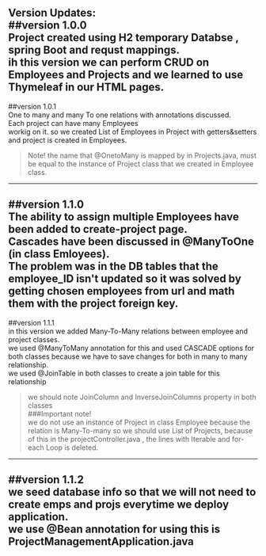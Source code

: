 Version Updates:<br>
##version 1.0.0<br>
Project created using H2 temporary Databse , spring Boot and requst mappings.<br>
ih this version we can perform CRUD on Employees and Projects and we learned to use Thymeleaf in our HTML pages.<br>
----
##version 1.0.1<br>
One to many and many To one relations with annotations discussed.<br>
Each project can have many Employees <br>
workig on it. so we created List of Employees in Project with getters&setters and project is created in Employees.<br>
>Note! the name that @OnetoMany is mapped by in Projects.java, must be equal to the instance of Project class that we created in Employee class.<br>
>
-----
##version 1.1.0<br>
The ability to assign multiple Employees have been added to create-project page.<br>
Cascades have been discussed in @ManyToOne (in class Emloyees).<br>
The problem was in the DB tables that the employee_ID isn't updated so it was solved by getting chosen employees from url and math them with the project foreign key.<br>
-------
##version 1.1.1<br>
in this version we added Many-To-Many relations between employee and project classes.<br>
we used @ManyToMany annotation for this and used CASCADE options for both classes because we have to save changes for both in many to many relationship.<br>
we used @JoinTable in both classes to create a join table for this relationship<br>
>we should note JoinColumn and InverseJoinColumns property in both classes <br>
###Important note! <br>
>we do not use an instance of Project in class Employee because the relation is Many-To-many
>so we should use List of Projects, because of this in the projectController.java , the lines with Iterable and for-each Loop is deleted.<br>
---------
##version 1.1.2<br>
we seed database info so that we will not need to create emps and projs everytime we deploy application.<br>
we use @Bean annotation for using this is ProjectManagementApplication.java <br>
--------
